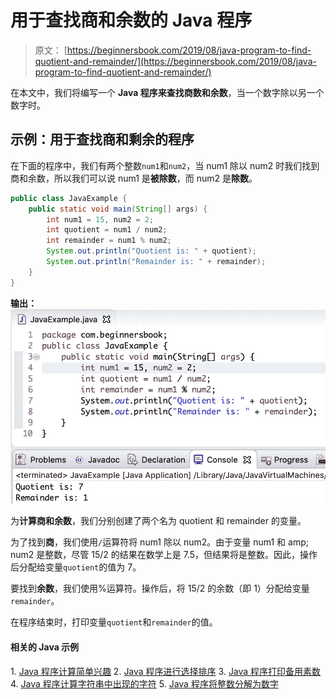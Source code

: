 # 用于查找商和余数的 Java 程序

> 原文： [https://beginnersbook.com/2019/08/java-program-to-find-quotient-and-remainder/](https://beginnersbook.com/2019/08/java-program-to-find-quotient-and-remainder/)

在本文中，我们将编写一个 **Java 程序来查找商数和余数**，当一个数字除以另一个数字时。

## 示例：用于查找商和剩余的程序

在下面的程序中，我们有两个整数`num1`和`num2`，当 num1 除以 num2 时我们找到商和余数，所以我们可以说 num1 是**被除数**，而 num2 是**除数**。

```java
public class JavaExample {
    public static void main(String[] args) {
        int num1 = 15, num2 = 2;
        int quotient = num1 / num2;
        int remainder = num1 % num2;
        System.out.println("Quotient is: " + quotient);
        System.out.println("Remainder is: " + remainder);
    }
}
```

**输出：**
![Java Program to Find Quotient and Remainder](img/e3ec336ae931b9e1ae8a67aacbd5dc94.jpg)

为**计算商和余数**，我们分别创建了两个名为 quotient 和 remainder 的变量。

为了找到**商**，我们使用`/`运算符将 num1 除以 num2。由于变量 num1 和 amp; num2 是整数，尽管 15/2 的结果在数学上是 7.5，但结果将是整数。因此，操作后分配给变量`quotient`的值为 7。

要找到**余数**，我们使用%运算符。操作后，将 15/2 的余数（即 1）分配给变量`remainder`。

在程序结束时，打印变量`quotient`和`remainder`的值。

#### 相关的 Java 示例

1\. [Java 程序计算简单兴趣](https://beginnersbook.com/2019/07/java-program-to-calculate-simple-interest/)
2\. [Java 程序进行选择排序](https://beginnersbook.com/2019/04/java-program-for-selection-sorting/)
3\. [Java 程序打印备用素数](https://beginnersbook.com/2019/04/java-program-to-print-alternate-prime-numbers/)
4\. [Java 程序计算字符串中出现的字符](https://beginnersbook.com/2019/04/java-program-to-find-the-occurrence-of-a-character-in-a-string/)
5\. [Java 程序将整数分解为数字](https://beginnersbook.com/2019/02/java-program-to-break-integer-into-digits/)